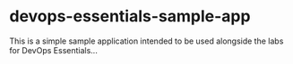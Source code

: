 # devops-essentials-sample-app

This is a simple sample application intended to be used alongside the labs for DevOps Essentials...
